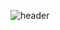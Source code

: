 ![header](https://capsule-render.vercel.app/api?type=Slice&color=gradient&height=120&animation=fadeIn&section=footer&text=안녕하세요!&fontAlign=70)
